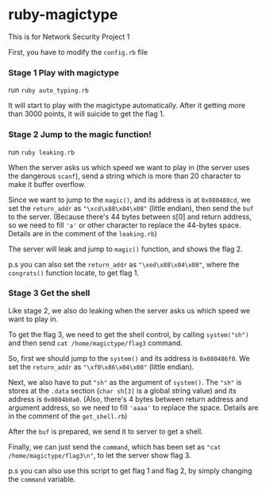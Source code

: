 # ruby-magictype
This is for Network Security Project 1

First, you have to modify the ```config.rb``` file


### Stage 1 Play with magictype ###
run ``` ruby auto_typing.rb ```

It will start to play with the magictype automatically.
After it getting more than 3000 points, it will suicide to get the flag 1.

### Stage 2 Jump to the magic function! ###

run ``` ruby leaking.rb ```

When the server asks us which speed we want to play in (the server uses the dangerous `scanf`), send a string which is more than 20 character to make it buffer overflow.

Since we want to jump to the `magic()`, and its address is at `0x080488cd`, we set the `return_addr` as `"\xcd\x88\x04\x08"` (little endian), then send the `buf` to the server.
(Because there's 44 bytes between s[0] and return address, so we need to fill `'a'` or other character to replace the 44-bytes space. Details are in the comment of the `leaking.rb`)

The server will leak and jump to `magic()` function,
and shows the flag 2.

p.s you can also set the `return_addr` as `"\xed\x88\x04\x08"`, where the `congrats()` function locate, to get flag 1.

### Stage 3 Get the shell ###

Like stage 2, we also do leaking when the server asks us which speed we want to play in.

To get the flag 3, we need to get the shell control, by calling `system("sh")` and then send `cat /home/magictype/flag3` command.

So, first we should jump to the `system()` and its address is `0x080486f0`. We set the `return_addr` as `"\xf0\x86\x04\x08"` (little endian).

Next, we also have to put `"sh"` as the argument of `system()`. The `"sh"` is stores at the `.data` section (`char sh[3]` is a global string value) and its address is `0x0804b0a0`.
(Also, there's 4 bytes between return address and argument address, so we need to fill `'aaaa'` to replace the space. Details are in the comment of the `get_shell.rb`)

After the `buf` is prepared, we send it to server to get a shell.

Finally, we can just send the `command`, which has been set as `"cat /home/magictype/flag3\n"`, to let the server show  flag 3.

p.s you can also use this script to get flag 1 and flag 2, by simply changing the `command` variable.
